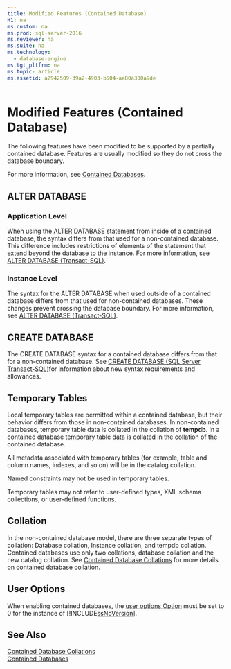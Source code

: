 ```yaml
---
title: Modified Features (Contained Database)
H1: na
ms.custom: na
ms.prod: sql-server-2016
ms.reviewer: na
ms.suite: na
ms.technology: 
  - database-engine
ms.tgt_pltfrm: na
ms.topic: article
ms.assetid: a2942509-39a2-4903-b504-ae80a300a9de
---
```

# Modified Features (Contained Database)
  The following features have been modified to be supported by a partially contained database. Features are usually modified so they do not cross the database boundary.  
  
 For more information, see [Contained Databases](../../Topics/TopicNameNotContainA/Contained-Databases.md).  
  
## ALTER DATABASE  
  
### Application Level  
 When using the ALTER DATABASE statement from inside of a contained database, the syntax differs from that used for a non\-contained database. This difference includes restrictions of elements of the statement that extend beyond the database to the instance. For more information, see [ALTER DATABASE &#40;Transact-SQL&#41;](../Topic/ALTER%20DATABASE%20\(Transact-SQL\).md).  
  
### Instance Level  
 The syntax for the ALTER DATABASE when used outside of a contained database differs from that used for non\-contained databases. These changes prevent crossing the database boundary. For more information, see [ALTER DATABASE &#40;Transact-SQL&#41;](../Topic/ALTER%20DATABASE%20\(Transact-SQL\).md).  
  
## CREATE DATABASE  
 The CREATE DATABASE syntax for a contained database differs from that for a non\-contained database. See [CREATE DATABASE &#40;SQL Server Transact-SQL&#41;](../Topic/CREATE%20DATABASE%20\(SQL%20Server%20Transact-SQL\).md)for information about new syntax requirements and allowances.  
  
## Temporary Tables  
 Local temporary tables are permitted within a contained database, but their behavior differs from those in non\-contained databases. In non\-contained databases, temporary table data is collated in the collation of **tempdb**. In a contained database temporary table data is collated in the collation of the contained database.  
  
 All metadata associated with temporary tables \(for example, table and column names, indexes, and so on\) will be in the catalog collation.  
  
 Named constraints may not be used in temporary tables.  
  
 Temporary tables may not refer to user\-defined types, XML schema collections, or user\-defined functions.  
  
## Collation  
 In the non\-contained database model, there are three separate types of collation: Database collation, Instance collation, and tempdb collation. Contained databases use only two collations, database collation and the new catalog collation. See [Contained Database Collations](../../Topics/TopicNameNotContainA/Contained-Database-Collations.md) for more details on contained database collation.  
  
## User Options  
 When enabling contained databases, the [user options Option](../../Topics/TopicNameNotContainA/Configure-the-user-options-Server-Configuration-Option.md) must be set to 0 for the instance of [!INCLUDE[ssNoVersion](../../Token/Other/ssNoVersion_md.md)].  
  
## See Also  
 [Contained Database Collations](../../Topics/TopicNameNotContainA/Contained-Database-Collations.md)   
 [Contained Databases](../../Topics/TopicNameNotContainA/Contained-Databases.md)  
  
  